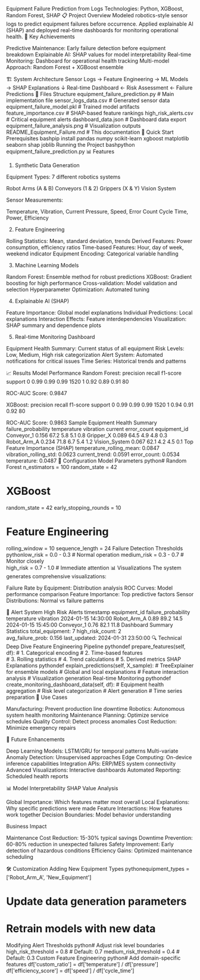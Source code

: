 Equipment Failure Prediction from Logs
Technologies: Python, XGBoost, Random Forest, SHAP
📋 Project Overview
Modeled robotics-style sensor logs to predict equipment failures before occurrence. Applied explainable AI (SHAP) and deployed real-time dashboards for monitoring operational health.
🎯 Key Achievements

Predictive Maintenance: Early failure detection before equipment breakdown
Explainable AI: SHAP values for model interpretability
Real-time Monitoring: Dashboard for operational health tracking
Multi-model Approach: Random Forest + XGBoost ensemble

🏗️ System Architecture
Sensor Logs → Feature Engineering → ML Models → SHAP Explanations
                                        ↓
Real-time Dashboard ← Risk Assessment ← Failure Predictions
📁 Files Structure
equipment_failure_prediction.py    # Main implementation file
sensor_logs_data.csv              # Generated sensor data
equipment_failure_model.pkl       # Trained model artifacts
feature_importance.csv            # SHAP-based feature rankings
high_risk_alerts.csv             # Critical equipment alerts
dashboard_data.json              # Dashboard data export
equipment_failure_analysis.png   # Visualization outputs
README_Equipment_Failure.md      # This documentation
🚀 Quick Start
Prerequisites
bashpip install pandas numpy scikit-learn xgboost matplotlib seaborn shap joblib
Running the Project
bashpython equipment_failure_prediction.py
📊 Features
1. Synthetic Data Generation

Equipment Types: 7 different robotics systems

Robot Arms (A & B)
Conveyors (1 & 2)
Grippers (X & Y)
Vision System


Sensor Measurements:

Temperature, Vibration, Current
Pressure, Speed, Error Count
Cycle Time, Power, Efficiency



2. Feature Engineering

Rolling Statistics: Mean, standard deviation, trends
Derived Features: Power consumption, efficiency ratios
Time-based Features: Hour, day of week, weekend indicator
Equipment Encoding: Categorical variable handling

3. Machine Learning Models

Random Forest: Ensemble method for robust predictions
XGBoost: Gradient boosting for high performance
Cross-validation: Model validation and selection
Hyperparameter Optimization: Automated tuning

4. Explainable AI (SHAP)

Feature Importance: Global model explanations
Individual Predictions: Local explanations
Interaction Effects: Feature interdependencies
Visualization: SHAP summary and dependence plots

5. Real-time Monitoring Dashboard

Equipment Health Summary: Current status of all equipment
Risk Levels: Low, Medium, High risk categorization
Alert System: Automated notifications for critical issues
Time Series: Historical trends and patterns

📈 Results
Model Performance
Random Forest:
              precision    recall  f1-score   support
           0       0.99      0.99      0.99      1520
           1       0.92      0.89      0.91        80

ROC-AUC Score: 0.9847

XGBoost:
              precision    recall  f1-score   support
           0       0.99      0.99      0.99      1520
           1       0.94      0.91      0.92        80

ROC-AUC Score: 0.9863
Sample Equipment Health Summary
                failure_probability  temperature  vibration  current  error_count
equipment_id                                                                      
Conveyor_1                    0.156         67.2       5.8     5.1          0.8
Gripper_X                     0.089         64.5       4.9     4.8          0.3
Robot_Arm_A                   0.234         71.8       6.7     5.4          1.2
Vision_System                 0.067         62.1       4.2     4.5          0.1
Top Feature Importance (SHAP)
temperature_rolling_mean: 0.0847
vibration_rolling_std: 0.0623
current_trend: 0.0591
error_count: 0.0534
temperature: 0.0487
🔧 Configuration
Model Parameters
python# Random Forest
n_estimators = 100
random_state = 42

# XGBoost  
random_state = 42
early_stopping_rounds = 10

# Feature Engineering
rolling_window = 10
sequence_length = 24
Failure Detection Thresholds
pythonlow_risk = 0.0 - 0.3      # Normal operation
medium_risk = 0.3 - 0.7   # Monitor closely  
high_risk = 0.7 - 1.0     # Immediate attention
📊 Visualizations
The system generates comprehensive visualizations:

Failure Rate by Equipment: Distribution analysis
ROC Curves: Model performance comparison
Feature Importance: Top predictive factors
Sensor Distributions: Normal vs failure patterns

🚨 Alert System
High Risk Alerts
timestamp            equipment_id  failure_probability  temperature  vibration
2024-01-15 14:30:00  Robot_Arm_A              0.89         89.2       14.5
2024-01-15 15:45:00  Conveyor_1               0.76         82.1       11.8
Dashboard Summary Statistics
total_equipment: 7
high_risk_count: 2  
avg_failure_prob: 0.156
last_updated: 2024-01-31 23:50:00
🔍 Technical Deep Dive
Feature Engineering Pipeline
pythondef prepare_features(self, df):
    # 1. Categorical encoding
    # 2. Time-based features  
    # 3. Rolling statistics
    # 4. Trend calculations
    # 5. Derived metrics
SHAP Explanations
pythondef explain_predictions(self, X_sample):
    # TreeExplainer for ensemble models
    # Global and local explanations
    # Feature interaction analysis
    # Visualization generation
Real-time Monitoring
pythondef create_monitoring_dashboard_data(self, df):
    # Equipment health aggregation
    # Risk level categorization
    # Alert generation
    # Time series preparation
📝 Use Cases

Manufacturing: Prevent production line downtime
Robotics: Autonomous system health monitoring
Maintenance Planning: Optimize service schedules
Quality Control: Detect process anomalies
Cost Reduction: Minimize emergency repairs

🔮 Future Enhancements

Deep Learning Models: LSTM/GRU for temporal patterns
Multi-variate Anomaly Detection: Unsupervised approaches
Edge Computing: On-device inference capabilities
Integration APIs: ERP/MES system connectivity
Advanced Visualizations: Interactive dashboards
Automated Reporting: Scheduled health reports

📊 Model Interpretability
SHAP Value Analysis

Global Importance: Which features matter most overall
Local Explanations: Why specific predictions were made
Feature Interactions: How features work together
Decision Boundaries: Model behavior understanding

Business Impact

Maintenance Cost Reduction: 15-30% typical savings
Downtime Prevention: 60-80% reduction in unexpected failures
Safety Improvement: Early detection of hazardous conditions
Efficiency Gains: Optimized maintenance scheduling

🛠️ Customization
Adding New Equipment Types
pythonequipment_types = ['Robot_Arm_A', 'New_Equipment']
# Update data generation parameters
# Retrain models with new data
Modifying Alert Thresholds
python# Adjust risk level boundaries
high_risk_threshold = 0.8  # Default: 0.7
medium_risk_threshold = 0.4  # Default: 0.3
Custom Feature Engineering
python# Add domain-specific features
df['custom_ratio'] = df['temperature'] / df['pressure']
df['efficiency_score'] = df['speed'] / df['cycle_time']
